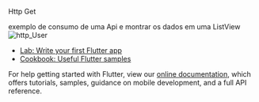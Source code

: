 Http Get

exemplo de consumo de uma Api e montrar os dados em uma ListView
![http_User](https://user-images.githubusercontent.com/98062365/155887717-a35d26d0-1a3f-4087-9ff4-c3b3e784e049.gif)



- [Lab: Write your first Flutter app](https://flutter.dev/docs/get-started/codelab)
- [Cookbook: Useful Flutter samples](https://flutter.dev/docs/cookbook)

For help getting started with Flutter, view our
[online documentation](https://flutter.dev/docs), which offers tutorials,
samples, guidance on mobile development, and a full API reference.

